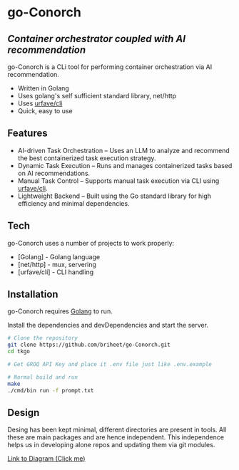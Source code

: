 # go-Conorch

## _Container orchestrator coupled with AI recommendation_

go-Conorch is a CLi tool for performing container orchestration via AI recommendation.

- Written in Golang
- Uses golang's self sufficient standard library, net/http
- Uses [urfave/cli](https://cli.urfave.org/)
- Quick, easy to use

## Features

- AI-driven Task Orchestration – Uses an LLM to analyze and recommend the best containerized task execution strategy.
- Dynamic Task Execution – Runs and manages containerized tasks based on AI recommendations.
- Manual Task Control – Supports manual task execution via CLI using [urfave/cli](https://cli.urfave.org/).
- Lightweight Backend – Built using the Go standard library for high efficiency and minimal dependencies.



## Tech

go-Conorch uses a number of projects to work properly:

- [Golang] - Golang language
- [net/http] - mux, servering
- [urfave/cli] - CLI handling

## Installation

go-Conorch requires [Golang](https://go.dev/) to run.

Install the dependencies and devDependencies and start the server.

```sh
# Clone the repository
git clone https://github.com/briheet/go-Conorch.git
cd tkgo

# Get GROQ API Key and place it .env file just like .env.example

# Normal build and run
make
./cmd/bin run -f prompt.txt
```

## Design

Desing has been kept minimal, different directories are present in tools. All these are main packages and 
are hence independent. This independence helps us in developing alone repos and updating them via git modules.

[Link to Diagram (Click me)](https://excalidraw.com/#json=h_3ohAoRMT6PZg1jTEm7y,jwbMN5hgFIirNoTmWK0S7A)
